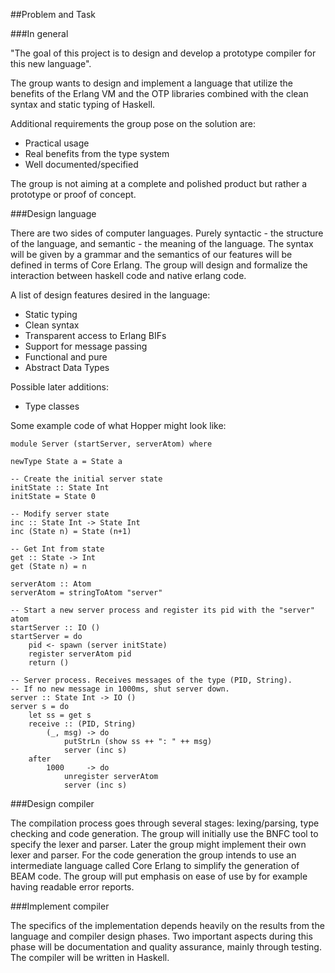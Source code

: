 ##Problem and Task

###In general

"The goal of this project is to design and develop a prototype compiler for this new language".

The group wants to design and implement a language that utilize the benefits of the Erlang VM and the OTP libraries combined with the clean syntax and static typing of Haskell.

Additional requirements the group pose on the solution are:

- Practical usage
- Real benefits from the type system
- Well documented/specified

The group is not aiming at a complete and polished product but rather a prototype or proof of concept.

###Design language

There are two sides of computer languages. Purely syntactic - the structure of the language, and semantic - the meaning of the language. The syntax will be given by a grammar and the semantics of our features will be defined in terms of Core Erlang. The group will design and formalize the interaction between haskell code and native erlang code.

A list of design features desired in the language:

- Static typing
- Clean syntax
- Transparent access to Erlang BIFs
- Support for message passing
- Functional and pure
- Abstract Data Types

Possible later additions:

- Type classes

Some example code of what Hopper might look like:

    module Server (startServer, serverAtom) where

    newType State a = State a

    -- Create the initial server state
    initState :: State Int
    initState = State 0

    -- Modify server state
    inc :: State Int -> State Int
    inc (State n) = State (n+1)

    -- Get Int from state
    get :: State -> Int
    get (State n) = n

    serverAtom :: Atom
    serverAtom = stringToAtom "server"

    -- Start a new server process and register its pid with the "server" atom
    startServer :: IO ()
    startServer = do
        pid <- spawn (server initState)
        register serverAtom pid
        return ()

    -- Server process. Receives messages of the type (PID, String).
    -- If no new message in 1000ms, shut server down.
    server :: State Int -> IO ()
    server s = do
        let ss = get s
        receive :: (PID, String)
            (_, msg) -> do
                putStrLn (show ss ++ ": " ++ msg)
                server (inc s)
        after
            1000     -> do 
                unregister serverAtom
                server (inc s)

###Design compiler

The compilation process goes through several stages: lexing/parsing, type checking and code generation. The group will initially use the BNFC tool to specify the lexer and parser. Later the group might implement their own lexer and parser. For the code generation the group intends to use an intermediate language called Core Erlang to simplify the generation of BEAM code. The group will put emphasis on ease of use by for example having readable error reports.

###Implement compiler

The specifics of the implementation depends heavily on the results from the language and compiler design phases. Two important aspects during this phase will be documentation and quality assurance, mainly through testing. The compiler will be written in Haskell.

